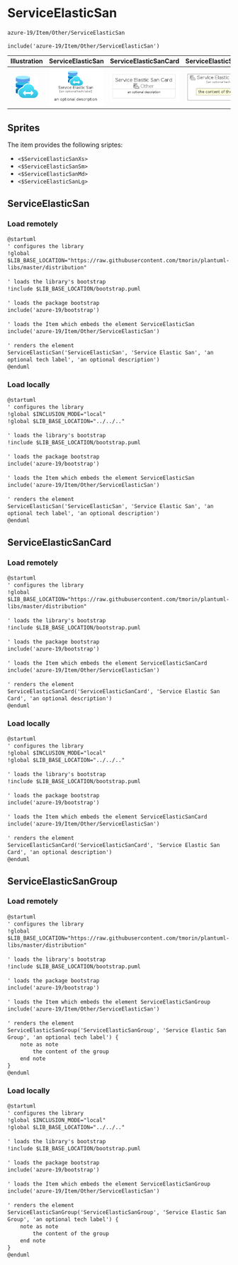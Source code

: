 # ServiceElasticSan


```text
azure-19/Item/Other/ServiceElasticSan
```

```text
include('azure-19/Item/Other/ServiceElasticSan')
```



| Illustration | ServiceElasticSan | ServiceElasticSanCard | ServiceElasticSanGroup |
| :---: | :---: | :---: | :---: |
| ![illustration for Illustration](../../../azure-19/Item/Other/ServiceElasticSan.png) | ![illustration for ServiceElasticSan](../../../azure-19/Item/Other/ServiceElasticSan.Local.png) | ![illustration for ServiceElasticSanCard](../../../azure-19/Item/Other/ServiceElasticSanCard.Local.png) | ![illustration for ServiceElasticSanGroup](../../../azure-19/Item/Other/ServiceElasticSanGroup.Local.png) |



## Sprites
The item provides the following sriptes:

- `<$ServiceElasticSanXs>`
- `<$ServiceElasticSanSm>`
- `<$ServiceElasticSanMd>`
- `<$ServiceElasticSanLg>`





## ServiceElasticSan

### Load remotely
```plantuml
@startuml
' configures the library
!global $LIB_BASE_LOCATION="https://raw.githubusercontent.com/tmorin/plantuml-libs/master/distribution"

' loads the library's bootstrap
!include $LIB_BASE_LOCATION/bootstrap.puml

' loads the package bootstrap
include('azure-19/bootstrap')

' loads the Item which embeds the element ServiceElasticSan
include('azure-19/Item/Other/ServiceElasticSan')

' renders the element
ServiceElasticSan('ServiceElasticSan', 'Service Elastic San', 'an optional tech label', 'an optional description')
@enduml
```

### Load locally
```plantuml
@startuml
' configures the library
!global $INCLUSION_MODE="local"
!global $LIB_BASE_LOCATION="../../.."

' loads the library's bootstrap
!include $LIB_BASE_LOCATION/bootstrap.puml

' loads the package bootstrap
include('azure-19/bootstrap')

' loads the Item which embeds the element ServiceElasticSan
include('azure-19/Item/Other/ServiceElasticSan')

' renders the element
ServiceElasticSan('ServiceElasticSan', 'Service Elastic San', 'an optional tech label', 'an optional description')
@enduml
```

## ServiceElasticSanCard

### Load remotely
```plantuml
@startuml
' configures the library
!global $LIB_BASE_LOCATION="https://raw.githubusercontent.com/tmorin/plantuml-libs/master/distribution"

' loads the library's bootstrap
!include $LIB_BASE_LOCATION/bootstrap.puml

' loads the package bootstrap
include('azure-19/bootstrap')

' loads the Item which embeds the element ServiceElasticSanCard
include('azure-19/Item/Other/ServiceElasticSan')

' renders the element
ServiceElasticSanCard('ServiceElasticSanCard', 'Service Elastic San Card', 'an optional description')
@enduml
```

### Load locally
```plantuml
@startuml
' configures the library
!global $INCLUSION_MODE="local"
!global $LIB_BASE_LOCATION="../../.."

' loads the library's bootstrap
!include $LIB_BASE_LOCATION/bootstrap.puml

' loads the package bootstrap
include('azure-19/bootstrap')

' loads the Item which embeds the element ServiceElasticSanCard
include('azure-19/Item/Other/ServiceElasticSan')

' renders the element
ServiceElasticSanCard('ServiceElasticSanCard', 'Service Elastic San Card', 'an optional description')
@enduml
```

## ServiceElasticSanGroup

### Load remotely
```plantuml
@startuml
' configures the library
!global $LIB_BASE_LOCATION="https://raw.githubusercontent.com/tmorin/plantuml-libs/master/distribution"

' loads the library's bootstrap
!include $LIB_BASE_LOCATION/bootstrap.puml

' loads the package bootstrap
include('azure-19/bootstrap')

' loads the Item which embeds the element ServiceElasticSanGroup
include('azure-19/Item/Other/ServiceElasticSan')

' renders the element
ServiceElasticSanGroup('ServiceElasticSanGroup', 'Service Elastic San Group', 'an optional tech label') {
    note as note
        the content of the group
    end note
}
@enduml
```

### Load locally
```plantuml
@startuml
' configures the library
!global $INCLUSION_MODE="local"
!global $LIB_BASE_LOCATION="../../.."

' loads the library's bootstrap
!include $LIB_BASE_LOCATION/bootstrap.puml

' loads the package bootstrap
include('azure-19/bootstrap')

' loads the Item which embeds the element ServiceElasticSanGroup
include('azure-19/Item/Other/ServiceElasticSan')

' renders the element
ServiceElasticSanGroup('ServiceElasticSanGroup', 'Service Elastic San Group', 'an optional tech label') {
    note as note
        the content of the group
    end note
}
@enduml
```


